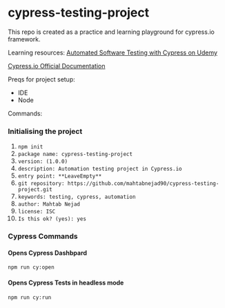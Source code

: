 # cypress-testing-project

This repo is created as a practice and learning playground for cypress.io framework.

Learning resources:
[Automated Software Testing with Cypress on Udemy](https://www.udemy.com/course/automated-testing-with-cypress)

[Cypress.io Official Documentation](https://docs.cypress.io/)

Preqs for project setup:

- IDE
- Node

Commands: 

### Initialising the project
1. `npm init`
2. `package name: cypress-testing-project`
3. `version: (1.0.0)`
4. `description: Automation testing project in Cypress.io`
5. `entry point: **LeaveEmpty**`
6. `git repository: https://github.com/mahtabnejad90/cypress-testing-project.git`
7. `keywords: testing, cypress, automation`
8. `author: Mahtab Nejad`
9. `license: ISC`
10. `Is this ok? (yes): yes`

### Cypress Commands

#### Opens Cypress Dashbpard

`npm run cy:open`

#### Opens Cypress Tests in headless mode

`npm run cy:run`
